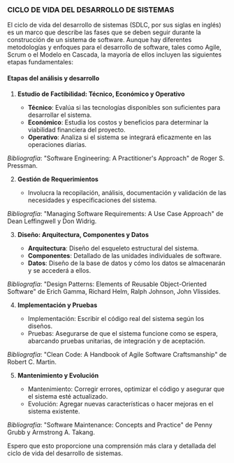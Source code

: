 ### CICLO DE VIDA DEL DESARROLLO DE SISTEMAS

El ciclo de vida del desarrollo de sistemas (SDLC, por sus siglas en inglés) es un marco que describe las fases que se deben seguir durante la construcción de un sistema de software. Aunque hay diferentes metodologías y enfoques para el desarrollo de software, tales como Agile, Scrum o el Modelo en Cascada, la mayoría de ellos incluyen las siguientes etapas fundamentales:

#### Etapas del análisis y desarrollo

1. **Estudio de Factibilidad: Técnico, Económico y Operativo**

   - **Técnico**: Evalúa si las tecnologías disponibles son suficientes para desarrollar el sistema.
   - **Económico**: Estudia los costos y beneficios para determinar la viabilidad financiera del proyecto.
   - **Operativo**: Analiza si el sistema se integrará eficazmente en las operaciones diarias.

  *Bibliografía*: "Software Engineering: A Practitioner's Approach" de Roger S. Pressman.

2. **Gestión de Requerimientos**

   - Involucra la recopilación, análisis, documentación y validación de las necesidades y especificaciones del sistema.

  *Bibliografía*: "Managing Software Requirements: A Use Case Approach" de Dean Leffingwell y Don Widrig.

3. **Diseño: Arquitectura, Componentes y Datos**
   
   - **Arquitectura**: Diseño del esqueleto estructural del sistema.
   - **Componentes**: Detallado de las unidades individuales de software.
   - **Datos**: Diseño de la base de datos y cómo los datos se almacenarán y se accederá a ellos.

  *Bibliografía*: "Design Patterns: Elements of Reusable Object-Oriented Software" de Erich Gamma, Richard Helm, Ralph Johnson, John Vlissides.
  
4. **Implementación y Pruebas**

   - Implementación: Escribir el código real del sistema según los diseños.
   - Pruebas: Asegurarse de que el sistema funcione como se espera, abarcando pruebas unitarias, de integración y de aceptación.

  *Bibliografía*: "Clean Code: A Handbook of Agile Software Craftsmanship" de Robert C. Martin.

5. **Mantenimiento y Evolución**

   - Mantenimiento: Corregir errores, optimizar el código y asegurar que el sistema esté actualizado.
   - Evolución: Agregar nuevas características o hacer mejoras en el sistema existente.

  *Bibliografía*: "Software Maintenance: Concepts and Practice" de Penny Grubb y Armstrong A. Takang.

Espero que esto proporcione una comprensión más clara y detallada del ciclo de vida del desarrollo de sistemas.